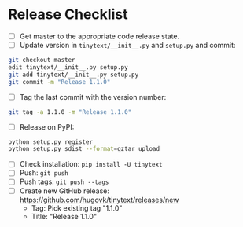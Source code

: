 # Release Checklist

* [ ] Get master to the appropriate code release state.
* [ ] Update version in `tinytext/__init__.py` and `setup.py` and commit:
```bash
git checkout master
edit tinytext/__init__.py setup.py
git add tinytext/__init__.py setup.py
git commit -m "Release 1.1.0"
```
* [ ] Tag the last commit with the version number:
```bash
git tag -a 1.1.0 -m "Release 1.1.0"
```
* [ ] Release on PyPI:
```bash
python setup.py register
python setup.py sdist --format=gztar upload
```
* [ ] Check installation: `pip install -U tinytext`
* [ ] Push: `git push`
* [ ] Push tags: `git push --tags`
* [ ] Create new GitHub release: https://github.com/hugovk/tinytext/releases/new
  * Tag: Pick existing tag "1.1.0"
  * Title: "Release 1.1.0"
```
